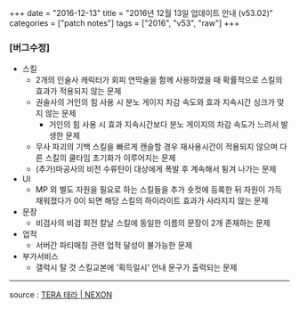 +++
date = "2016-12-13"
title = "2016년 12월 13일 업데이트 안내 (v53.02)"
categories = ["patch notes"]
tags = ["2016", "v53", "raw"]
+++

### [버그수정]
- 스킬
  - 2개의 인술사 캐릭터가 회피 연막술을 함께 사용하였을 때 확률적으로 스킬의 효과가 적용되지 않는 문제 
  - 권술사의 거인의 힘 사용 시 분노 게이지 차감 속도와 효과 지속시간 싱크가 맞지 않는 문제 
    - 거인의 힘 사용 시 효과 지속시간보다 분노 게이지의 차감 속도가 느려서 발생한 문제 
  - 무사 파괴의 기백 스킬을 빠르게 캔슬할 경우 재사용시간이 적용되지 않으며 다른 스킬의 쿨타임 초기화가 이루어지는 문제 
  - (추가)마공사의 비전 수류탄이 대상에게 폭발 후 계속해서 튕겨 나가는 문제 
- UI
  - MP 외 별도 자원을 필요로 하는 스킬들을 추가 숏컷에 등록한 뒤 자원이 가득 채워졌다가 0이 되면 해당 스킬의 하이라이트 효과가 사라지지 않는 문제 
- 문장
  - 비검사의 비검 회전 칼날 스킬에 동일한 이름의 문장이 2개 존재하는 문제 
- 업적
  - 서버간 파티매칭 관련 업적 달성이 불가능한 문제
- 부가서비스
  - 갤럭시 탈 것 스킬교본에 '획득일시' 안내 문구가 출력되는 문제 

----

source : [TERA 테라 | NEXON](http://tera.nexon.com/news/update/view.aspx?n4articlesn=)
